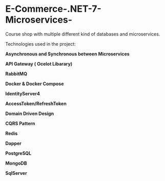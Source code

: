 # E-Commerce-.NET-7-Microservices-

Course shop with multiple different kind of databases and microservices.

Technologies used in the project:




<b style="color📗">Asynchronous and Synchronous between Microservices</b>

<b>API Gateway ( Ocelot Libarary)</b>

<b>RabbitMQ</b>

<b>Docker & Docker Compose</b>

<b>IdentityServer4</b>

<b>AccessToken/RefreshToken</b>

<b>Domain Driven Design</b>

<b>CQRS Pattern</b>

<b>Redis</b>

<b>Dapper</b>

<b>PostgreSQL</b>

<b>MongoDB</b>

<b>SqlServer</b>
